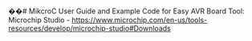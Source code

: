 ��#   MikcroC 
 User Guide and Example Code for Easy AVR Board
 Tool: Microchip Studio - https://www.microchip.com/en-us/tools-resources/develop/microchip-studio#Downloads
